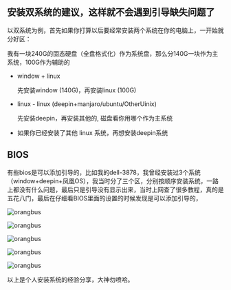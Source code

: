 ## 安装双系统的建议，这样就不会遇到引导缺失问题了

以双系统为例，首先如果你打算以后要经常安装两个系统在你的电脑上，一开始就分好区：

我有一块240G的固态硬盘（全盘格式化）作为系统盘，那么分140G一块作为主系统，100G作为辅助的

- window + linux

  先安装window (140G)，再安装linux (100G)

- linux - linux (deepin+manjaro/ubuntu/OtherUinix)

  先安装deepin，再安装其他的, 磁盘看你用哪个作为主系统

- 如果你已经安装了其他 linux 系统，再想安装deepin系统

## BIOS

有些bios是可以添加引导的，比如我的dell-3878，我曾经安装过3个系统（window+deepin+凤凰OS），我当时分了三个区，分别按顺序安装系统，一路上都没有什么问题，最后只是引导没有显示出来，当时上网查了很多教程，真的是五花八门，最后在仔细看BIOS里面的设置的时候发现是可以添加引导的，

![orangbus](https://github.com/orangbus/Tool/blob/master/images/step1.png?raw=true)

![orangbus](https://github.com/orangbus/Tool/blob/master/images/step2.png?raw=true)

![orangbus](https://github.com/orangbus/Tool/blob/master/images/step3.png?raw=true)

![orangbus](https://github.com/orangbus/Tool/blob/master/images/step4.png?raw=true)

![orangbus](https://github.com/orangbus/Tool/blob/master/images/step5.png?raw=true)

以上是个人安装系统的经验分享，大神勿喷哈。